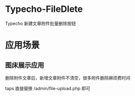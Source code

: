 # Typecho-FileDlete
Typecho 新建文章附件批量删除按钮
# 应用场景
## 图床展示应用
删除附件文章后，新增文章附件不清空，很多附件删除麻烦费时间

taps
直接替换 /admin/file-upload.php 即可
